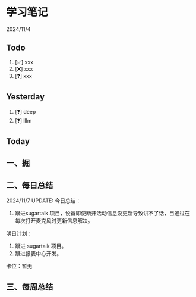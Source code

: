 # 学习笔记

2024/11/4

## Todo

1. [✅] xxx
2. [❌] xxx
3. [❓] xxx

## Yesterday

1. [❓] deep
2. [❓] lllm

## Today

## 一、掘

## 二、每日总结

2024/11/7 UPDATE:
今日总结：

1. 跟进sugartalk 项目，设备即使断开活动信息没更新导致讲不了话，目通过在每次打开麦克风时更新信息解决。

明日计划：

1. 跟进 sugartalk 项目。
2. 跟进报表中心开发。

卡位：暂无

## 三、每周总结